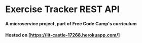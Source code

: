 # Exercise Tracker REST API

#### A microservice project, part of Free Code Camp's curriculum

#### Hosted on [https://lit-castle-17268.herokuapp.com/]
